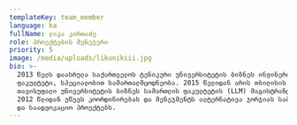 ```yaml
---
templateKey: team_member
language: ka
fullName: ლიკა კირთაძე
role: პროექტების მენეჯერი
priority: 5
image: /media/uploads/likunikiii.jpg
bio: >-
  2013 წელს დაასრულა საქართველოს ტენიკური უნივერსიტეტის ბიზნეს ინჟინერინგის
  ფაკულტეტი, სპეციალობით სამართალმცოდნეობა. 2015 წელიდან არის თბილისის
  თავისუფალი უნივერსიტეტის ბიზნეს სამართლის ფაკულტეტის (LLM) მაგისტრანტი. იგი
  2012 წლიდან უწევს კოორდინირებას და მენეჯმენტს ალტერნატივა ჯორჯიას სამეცნიერო
  და საადვოკაციო პროექტებს.
---
```



